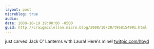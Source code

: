 ```yaml
---
layout: post
microblog: true
audio: 
date: 2008-10-19 19:00:00 -0500
guid: http://craigmcclellan.micro.blog/2008/10/20/t968154991.html
---
```

just carved Jack O' Lanterns with Laura! Here's mine! [twitpic.com/hbyd](http://twitpic.com/hbyd)
